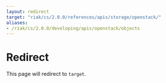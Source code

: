 ```yaml
---
layout: redirect
target: "riak/cs/2.0.0/references/apis/storage/openstack/"
aliases:
- /riak/cs/2.0.0/developing/apis/openstack/objects
---
```


# Redirect

This page will redirect to `target`.
